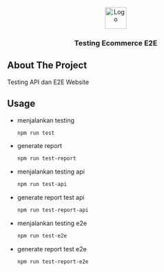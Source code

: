 <!-- PROJECT LOGO -->
<br />
<p align="center">
  <a href="https://github.com/fredysiswanto/e2e-ecommerce">
    <img src="https://fredysiswanto.github.io/projects/assets/images/logo_white.svg" alt="Logo" width="auto" height="50">
  </a>

  <h3 align="center">Testing Ecommerce E2E</h3>

## About The Project

Testing API dan E2E Website

<!-- GETTING STARTED -->

## Usage

- menjalankan testing

  ```sh
  npm run test

  ```

- generate report

  ```sh
  npm run test-report

  ```

- menjalankan testing api

  ```sh
  npm run test-api

  ```

- generate report test api

  ```sh
  npm run test-report-api

  ```

- menjalankan testing e2e

  ```sh
  npm run test-e2e

  ```

- generate report test e2e

  ```sh
  npm run test-report-e2e

  ```

  <!-- ROADMAP -->
